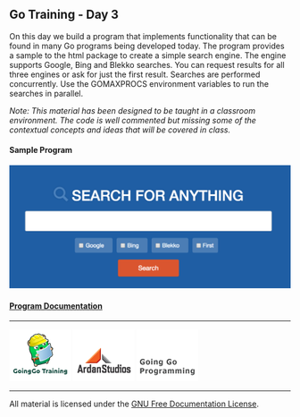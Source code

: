## Go Training - Day 3
On this day we build a program that implements functionality that can be found in many Go programs being developed today. The program provides a sample to the html package to create a simple search engine. The engine supports Google, Bing and Blekko searches. You can request results for all three engines or ask for just the first result. Searches are performed concurrently. Use the GOMAXPROCS environment variables to run the searches in parallel.

*Note: This material has been designed to be taught in a classroom environment. The code is well commented but missing some of the contextual concepts and ideas that will be covered in class.*

#### Sample Program

![Image of App.](../web_app/client_image.png)

#### [Program Documentation](../web_app/readme.md)

___
[![GoingGo Training](images/ggt_logo.png)](http://www.goinggotraining.net)
[![Ardan Studios](images/ardan_logo.png)](http://www.ardanstudios.com)
[![GoingGo Blog](images/ggb_logo.png)](http://www.goinggo.net)
___
All material is licensed under the [GNU Free Documentation License](https://github.com/ArdanStudios/gotraining/blob/master/LICENSE).
